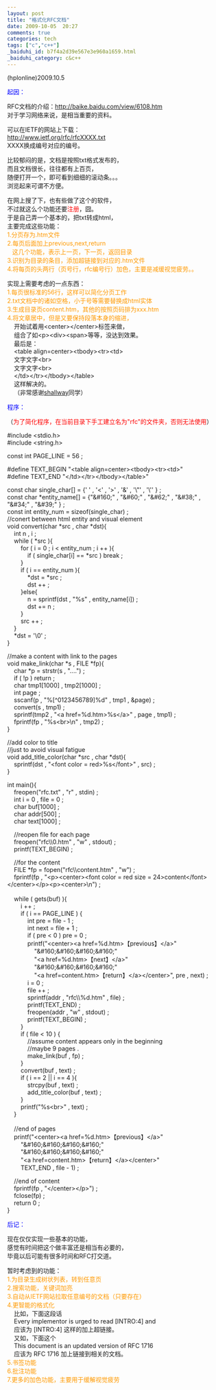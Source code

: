 ```yaml
---
layout: post
title: "格式化RFC文档"
date: 2009-10-05  20:27
comments: true
categories: tech
tags: ["c","c++"]
_baiduhi_id: b7f4a2d39e567e3e960a1659.html
_baiduhi_category: c&c++
---
```


<p>(hplonline)2009.10.5</p>
<p><font color="#0000ff">起因：</font></p>
<p>RFC文档的介绍：<a href="http://baike.baidu.com/view/6108.htm">http://baike.baidu.com/view/6108.htm</a><br/>
对于学习网络来说，是相当重要的资料。</p>
<p>可以在IETF的网站上下载：<br/><a href="http://www.ietf.org/rfc/rfcXXXX.txt">http://www.ietf.org/rfc/rfcXXXX.txt</a><br/>
XXXX换成编号对应的编号。</p>
<p>比较郁闷的是，文档是按照txt格式发布的，<br/>
而且文档很长，往往都有上百页，<br/>
随便打开一个，即可看到细细的滚动条。。。<br/>
浏览起来可谓不方便。</p>
<p>在网上搜了下，也有些做了这个的软件，<br/>
不过就这么个功能还要<font color="#ff0000">注册</font>，囧。<br/>
于是自己弄一个基本的，把txt转成html，<br/>
主要完成这些功能：<br/><font color="#ff9900">1.分页存为.htm文件<br/>
2.每页后面加上previous,next,return<br/>
    这几个功能，表示上一页，下一页，返回目录<br/>
3.识别为目录的条目，添加超链接到对应的.htm文件<br/>
4.将每页的头两行（页号行，rfc编号行）加色，主要是减缓视觉疲劳。。</font></p>
<p>实现上需要考虑的一点东西：<br/><font color="#ff9900">1.每页很标准的56行，这样可以简化分页工作<br/>
2.txt文档中的诸如空格，小于号等需要替换成html实体<br/>
3.生成目录页content.htm，其他的按照页码排为xxx.htm<br/>
4.将文章居中，但是又要保持段落本身的缩进，</font><br/>
     开始试着用&lt;center&gt;&lt;/center&gt;标签来做，<br/>
     组合了如&lt;p&gt;&lt;div&gt;&lt;span&gt;等等，没达到效果。<br/>
     最后是：<br/>
     &lt;table align=center&gt;&lt;tbody&gt;&lt;tr&gt;&lt;td&gt;<br/>
     文字文字&lt;br&gt;<br/>
     文字文字&lt;br&gt;<br/>
     &lt;/td&gt;&lt;/tr&gt;&lt;/tbody&gt;&lt;/table&gt;<br/>
     这样解决的。<br/>
     （非常感谢<a target="_blank" href="http://www.shallway.net/">shallway</a>同学）</p>
<p><font color="#0000ff">程序：</font></p>
<p>（<font color="#ff0000">为了简化程序，在当前目录下手工建立名为"rfc"的文件夹，否则无法使用</font>）</p>
<p>#include &lt;stdio.h&gt;<br/>
#include &lt;string.h&gt;</p>
<p>const int PAGE_LINE = 56 ;</p>
<p>#define TEXT_BEGIN "&lt;table align=center&gt;&lt;tbody&gt;&lt;tr&gt;&lt;td&gt;"<br/>
#define TEXT_END "&lt;/td&gt;&lt;/tr&gt;&lt;/tbody&gt;&lt;/table&gt;"</p>
<p>const char single_char[] = {' ' , '&lt;' , '&gt;' , '&amp;' , '\"' , '\'' } ;<br/>
const char *entity_name[] = {"&amp;#160;" , "&amp;#60;" , "&amp;#62;" , "&amp;#38;" , "&amp;#34;" , "&amp;#39;" } ;<br/>
const int entity_num = sizeof(single_char) ;<br/>
//conert between html entity and visual element<br/>
void convert(char *src , char *dst){<br/>
     int n , i ;<br/>
     while ( *src ){<br/>
         for ( i = 0 ; i &lt; entity_num ; i ++ ){<br/>
             if ( single_char[i] == *src ) break ;<br/>
         }<br/>
         if ( i == entity_num ){<br/>
             *dst = *src ;<br/>
             dst ++ ;<br/>
         }else{<br/>
             n = sprintf(dst , "%s" , entity_name[i]) ;<br/>
             dst += n ;<br/>
         }         <br/>
         src ++ ;<br/>
     }<br/>
     *dst = '\0' ;<br/>
}</p>
<p>//make a content with link to the pages<br/>
void make_link(char *s , FILE *fp){<br/>
     char *p = strstr(s , "....") ;<br/>
     if ( !p ) return ;<br/>
     char tmp1[1000] , tmp2[1000] ;<br/>
     int page ;<br/>
     sscanf(p , "%[^0123456789]%d" , tmp1 , &amp;page) ;<br/>
     convert(s , tmp1) ;<br/>
     sprintf(tmp2 , "&lt;a href=%d.htm&gt;%s&lt;/a&gt;" , page , tmp1) ;<br/>
     fprintf(fp , "%s&lt;br&gt;\n" , tmp2) ;<br/>
}</p>
<p>//add color to title<br/>
//just to avoid visual fatigue<br/>
void add_title_color(char *src , char *dst){<br/>
     sprintf(dst , "&lt;font color = red&gt;%s&lt;/font&gt;" , src) ;<br/>
}</p>
<p>int main(){<br/>
     freopen("rfc.txt" , "r" , stdin) ;<br/>
     int i = 0 , file = 0 ;<br/>
     char buf[1000] ;<br/>
     char addr[500] ;<br/>
     char text[1000] ;</p>
<p>     //reopen file for each page <br/>
     freopen("rfc\\0.htm" , "w" , stdout) ;<br/>
     printf(TEXT_BEGIN) ;</p>
<p>     //for the content<br/>
     FILE *fp = fopen("rfc\\content.htm" , "w") ;<br/>
     fprintf(fp , "&lt;p&gt;&lt;center&gt;&lt;font color = red size = 24&gt;content&lt;/font&gt;&lt;/center&gt;&lt;/p&gt;&lt;p&gt;&lt;center&gt;\n") ;<br/>
     <br/>
     while ( gets(buf) ){<br/>
         i ++ ;<br/>
         if ( i == PAGE_LINE ) {<br/>
             int pre = file - 1 ;<br/>
             int next = file + 1 ;<br/>
             if ( pre &lt; 0 ) pre = 0 ;<br/>
             printf("&lt;center&gt;&lt;a href=%d.htm&gt;【previous】&lt;/a&gt;"<br/>
                 "&amp;#160;&amp;#160;&amp;#160;&amp;#160;"<br/>
                 "&lt;a href=%d.htm&gt;【next】&lt;/a&gt;"<br/>
                 "&amp;#160;&amp;#160;&amp;#160;&amp;#160;"<br/>
                 "&lt;a href=content.htm&gt;【return】&lt;/a&gt;&lt;/center&gt;", pre , next) ;<br/>
             i = 0 ;<br/>
             file ++ ;<br/>
             sprintf(addr , "rfc\\%d.htm" , file) ;<br/>
             printf(TEXT_END) ;<br/>
             freopen(addr , "w" , stdout) ;<br/>
             printf(TEXT_BEGIN) ;<br/>
         }<br/>
         if ( file &lt; 10 ) {<br/>
             //assume content appears only in the beginning <br/>
             //maybe 9 pages .<br/>
             make_link(buf , fp) ;<br/>
         }<br/>
         convert(buf , text) ;<br/>
         if ( i == 2 || i == 4 ){<br/>
             strcpy(buf , text) ;<br/>
             add_title_color(buf , text) ;<br/>
         }<br/>
         printf("%s&lt;br&gt;" , text) ;<br/>
     }<br/>
     <br/>
     //end of pages<br/>
     printf("&lt;center&gt;&lt;a href=%d.htm&gt;【previous】&lt;/a&gt;"<br/>
         "&amp;#160;&amp;#160;&amp;#160;&amp;#160;"<br/>
         "&amp;#160;&amp;#160;&amp;#160;&amp;#160;"<br/>
         "&lt;a href=content.htm&gt;【return】&lt;/a&gt;&lt;/center&gt;"<br/>
         TEXT_END , file - 1) ;</p>
<p>     //end of content<br/>
     fprintf(fp , "&lt;/center&gt;&lt;/p&gt;") ;<br/>
     fclose(fp) ;<br/>
     return 0 ;<br/>
}</p>
<p><font color="#0000ff">后记：</font></p>
<p>现在仅仅实现一些基本的功能，<br/>
感觉有时间把这个做丰富还是相当有必要的，<br/>
毕竟以后可能有很多时间和RFC打交道。</p>
<p>暂时考虑到的功能：<br/><font color="#ff9900">1.为目录生成树状列表，转到任意页<br/>
2.搜索功能，关键词加亮<br/>
3.自动从IETF网站拉取任意编号的文档（只要存在）<br/>
4.更智能的格式化</font><br/>
     比如，下面这段话<br/>
     Every implementor is urged to read [INTRO:4] and<br/>
     应该为 [INTRO:4] 这样的加上超链接。<br/>
     又如，下面这个<br/>
     This document is an updated version of RFC 1716<br/>
     应该为 RFC 1716 加上链接到相关的文档。<br/><font color="#ff9900">5.书签功能<br/>
6.批注功能<br/>
7.更多的加色功能，主要用于缓解视觉疲劳</font></p>
<p> </p>
